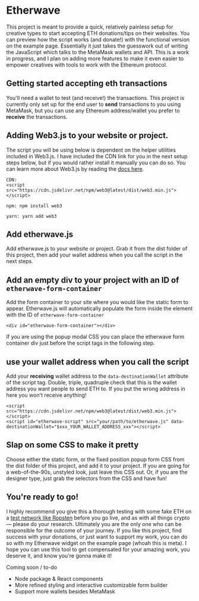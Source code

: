 # Etherwave
This project is meant to provide a quick, relatively painless setup for creative types to start accepting ETH donations/tips on their websites. You can preview how the script works (and donate!) with the functional version on the example page. Essentially it just takes the guesswork out of writing the JavaScript which talks to the MetaMask wallets and API. This is a work in progress, and I plan on adding more features to make it even easier to empower creatives with tools to work with the Ethereum protocol.

## Getting started accepting eth transactions
You'll need a wallet to test (and receive!) the transactions. This project is currently only set up for the end user to **send** transactions to you using MetaMask, but you can use any Ethereum address/wallet you prefer to **receive** the transactions.

## Adding Web3.js to your website or project.
  The script you will be using below is dependent on the helper utilities included in Web3.js. I have included the CDN link for you in the next setup steps below, but if you would rather install it manually you can do so. You can learn more about Web3.js by reading the [docs here](https://web3js.readthedocs.io/en/v1.5.2/getting-started.html).

```
CDN:
<script src="https://cdn.jsdelivr.net/npm/web3@latest/dist/web3.min.js"></script>

npm: npm install web3

yarn: yarn add web3
```
  
## Add etherwave.js
Add etherwave.js to your website or project. Grab it from the dist folder of this project, then add your wallet address when you call the script in the next steps.

## Add an empty div to your project with an ID of `etherwave-form-container`
Add the form container to your site where you would like the static form to appear. Etherwave.js will automatically populate the form inside the element with the ID of `etherwave-form-container`
```
<div id="etherwave-form-container"></div>
```
If you are using the popup modal CSS you can place the etherwave form container div just before the script tags in the following step.

## use your wallet address when you call the script

Add your **receiving** wallet address to the `data-destinationWallet` attribute of the script tag. Double, triple, quadruple check that this is the wallet address you want people to send ETH to. If you put the wrong address in here you won't receive anything!
```
<script src="https://cdn.jsdelivr.net/npm/web3@latest/dist/web3.min.js"></script>
<script id="etherwave-script" src="your/path/to/etherwave.js" data-destinationWallet="$xxx_YOUR_WALLET_ADDRESS_xxx"></script>
```

## Slap on some CSS to make it pretty</h3>
Choose either the static form, or the fixed position popup form CSS from the dist folder of this project, and add it to your project.
If you are going for a web-of-the-90s, unstyled look, just leave this CSS out. Or, if you are the designer type, just grab the selectors from the CSS and have fun!

## You're ready to go!
I highly recommend you give this a thorough testing with some fake ETH on a [test network like Ropsten](https://faucet.ropsten.be/) before you go live, and as with all things crypto — please do your research. Ultimately you are the only one who can be responsible for the outcome of your journey.
If you like this project, find success with your donations, or just want to support my work, you can do so with my Etherwave widget on the example page (whoah this is meta).
I hope you can use this tool to get compensated for your amazing work, you deserve it, and  know you're gonna make it!


Coming soon / to-do
* Node package & React components
* More refined styling and interactive customizable form builder
* Support more wallets besides MetaMask
